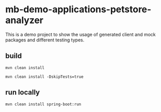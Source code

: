 # mb-demo-applications-petstore-analyzer

This is a demo project to show the usage of generated client and mock packages and different testing types.

## build
```
mvn clean install

mvn clean install -DskipTests=true
```

## run locally
```
mvn clean install spring-boot:run
```
